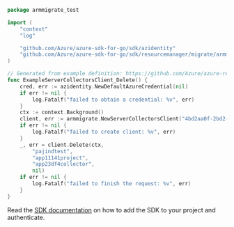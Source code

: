 ```go
package armmigrate_test

import (
	"context"
	"log"

	"github.com/Azure/azure-sdk-for-go/sdk/azidentity"
	"github.com/Azure/azure-sdk-for-go/sdk/resourcemanager/migrate/armmigrate"
)

// Generated from example definition: https://github.com/Azure/azure-rest-api-specs/tree/main/specification/migrate/resource-manager/Microsoft.Migrate/stable/2019-10-01/examples/ServerCollectors_Delete.json
func ExampleServerCollectorsClient_Delete() {
	cred, err := azidentity.NewDefaultAzureCredential(nil)
	if err != nil {
		log.Fatalf("failed to obtain a credential: %v", err)
	}
	ctx := context.Background()
	client, err := armmigrate.NewServerCollectorsClient("4bd2aa0f-2bd2-4d67-91a8-5a4533d58600", cred, nil)
	if err != nil {
		log.Fatalf("failed to create client: %v", err)
	}
	_, err = client.Delete(ctx,
		"pajindtest",
		"app11141project",
		"app23df4collector",
		nil)
	if err != nil {
		log.Fatalf("failed to finish the request: %v", err)
	}
}
```

Read the [SDK documentation](https://github.com/Azure/azure-sdk-for-go/blob/sdk%2Fresourcemanager%2Fmigrate%2Farmmigrate%2Fv1.0.0/sdk/resourcemanager/migrate/armmigrate/README.md) on how to add the SDK to your project and authenticate.
